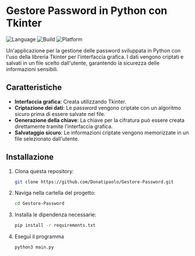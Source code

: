 # Gestore Password in Python con Tkinter
![Language](https://img.shields.io/badge/language-Python-blue.svg)
![Build](https://img.shields.io/badge/build-passing-brightgreen.svg)
![Platform](https://img.shields.io/badge/platform-Linux%20%7C%20Windows-lightgrey.svg)

Un'applicazione per la gestione delle password sviluppata in Python con l'uso della libreria Tkinter per l'interfaccia grafica. I dati vengono criptati e salvati in un file scelto dall'utente, garantendo la sicurezza delle informazioni sensibili.

## Caratteristiche

- **Interfaccia grafica**: Creata utilizzando Tkinter.
- **Criptazione dei dati**: Le password vengono criptate con un algoritmo sicuro prima di essere salvate nel file.
- **Generazione della chiave**: La chiave per la cifratura può essere creata direttamente tramite l'interfaccia grafica.
- **Salvataggio sicuro**: Le informazioni criptate vengono memorizzate in un file selezionato dall'utente.

## Installazione

1. Clona questa repository:
   ```bash
   git clone https://github.com/Donatipaolo/Gestore-Password.git
2. Naviga nella cartella del progetto:
   ```bash
   cd Gestore-Password
3. Installa le dipendenza necessarie:
   ```bash
   pip install -r requirements.txt
4. Esegui il programma
   ```bash
   python3 main.py
   
